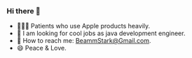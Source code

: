 ### Hi there 👋
 - 👨🏻‍💻 Patients who use Apple products heavily.
 - 💼 I am looking for cool jobs as java development engineer.
 - 📮 How to reach me: BeammStark@Gmail.com.
 - 😄 Peace & Love.
<!--
**BeammNotFound/BeammNotFound** is a ✨ _special_ ✨ repository because its `README.md` (this file) appears on your GitHub profile.

Here are some ideas to get you started:

- 🔭 I’m currently working on ...
- 🌱 I’m currently learning ...
- 👯 I’m looking to collaborate on ...
- 🤔 I’m looking for help with ...
- 💬 Ask me about ...
- 📫 How to reach me: ...
- 😄 Pronouns: ...
- ⚡ Fun fact: ...
-->
